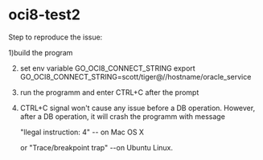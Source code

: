# oci8-test2

Step to reproduce the issue:

1)build the program

2) set env variable GO_OCI8_CONNECT_STRING
	export GO_OCI8_CONNECT_STRING=scott/tiger@//hostname/oracle_service

3) run the programm and enter CTRL+C after the prompt


4) CTRL+C signal won't cause any issue before a DB operation.  However, after a DB operation, it will crash the programm with message 

	"llegal instruction: 4" 	-- on Mac OS X 
	
	or "Trace/breakpoint trap" 	--on Ubuntu Linux.
	



